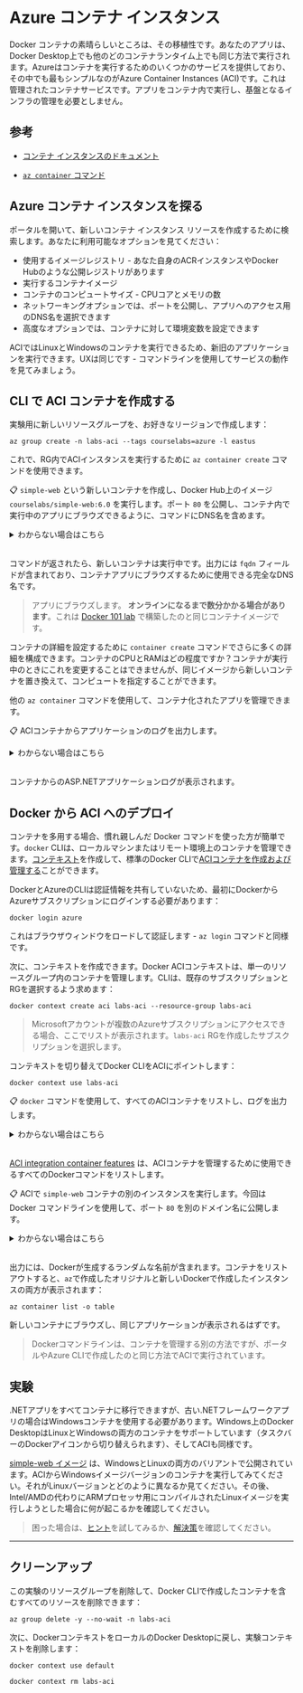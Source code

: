 # Azure コンテナ インスタンス

Docker コンテナの素晴らしいところは、その移植性です。あなたのアプリは、Docker Desktop上でも他のどのコンテナランタイム上でも同じ方法で実行されます。Azureはコンテナを実行するためのいくつかのサービスを提供しており、その中でも最もシンプルなのがAzure Container Instances (ACI)です。これは管理されたコンテナサービスです。アプリをコンテナ内で実行し、基盤となるインフラの管理を必要としません。

## 参考

- [コンテナ インスタンスのドキュメント](https://docs.microsoft.com/ja-jp/azure/container-instances/)

- [`az container` コマンド](https://docs.microsoft.com/ja-jp/cli/azure/container?view=azure-cli-latest)

## Azure コンテナ インスタンスを探る

ポータルを開いて、新しいコンテナ インスタンス リソースを作成するために検索します。あなたに利用可能なオプションを見てください：

- 使用するイメージレジストリ - あなた自身のACRインスタンスやDocker Hubのような公開レジストリがあります
- 実行するコンテナイメージ
- コンテナのコンピュートサイズ - CPUコアとメモリの数
- ネットワーキングオプションでは、ポートを公開し、アプリへのアクセス用のDNS名を選択できます
- 高度なオプションでは、コンテナに対して環境変数を設定できます

ACIではLinuxとWindowsのコンテナを実行できるため、新旧のアプリケーションを実行できます。UXは同じです - コマンドラインを使用してサービスの動作を見てみましょう。

## CLI で ACI コンテナを作成する

実験用に新しいリソースグループを、お好きなリージョンで作成します：



```
az group create -n labs-aci --tags courselabs=azure -l eastus
```


これで、RG内でACIインスタンスを実行するために `az container create` コマンドを使用できます。

📋 `simple-web` という新しいコンテナを作成し、Docker Hub上のイメージ `courselabs/simple-web:6.0` を実行します。ポート `80` を公開し、コンテナ内で実行中のアプリにブラウズできるように、コマンドにDNS名を含めます。

<details>
  <summary>わからない場合はこちら</summary>

ヘルプから始めます:



```
az container create --help
```


`image` と `ports` パラメータを使用し、`dns-name-label` には一意のプレフィックスを渡します。例えば：


```
az container create -g labs-aci --name simple-web --image courselabs/simple-web:6.0 --ports 80 --dns-name-label <dns-name>
```


</details><br/>

コマンドが返されたら、新しいコンテナは実行中です。出力には `fqdn` フィールドが含まれており、コンテナアプリにブラウズするために使用できる完全なDNS名です。

> アプリにブラウズします。 **オンラインになるまで数分かかる場合があります**。これは [Docker 101 lab](/labs/docker/README.md) で構築したのと同じコンテナイメージです。

コンテナの詳細を設定するために `container create` コマンドでさらに多くの詳細を構成できます。コンテナのCPUとRAMはどの程度ですか？コンテナが実行中のときにこれを変更することはできませんが、同じイメージから新しいコンテナを置き換えて、コンピュートを指定することができます。

他の `az container` コマンドを使用して、コンテナ化されたアプリを管理できます。

📋 ACIコンテナからアプリケーションのログを出力します。

<details>
  <summary>わからない場合はこちら</summary>


```
az container logs -g labs-aci -n simple-web
```


</details><br/>

コンテナからのASP.NETアプリケーションログが表示されます。

## Docker から ACI へのデプロイ

コンテナを多用する場合、慣れ親しんだ Docker コマンドを使った方が簡単です。`docker` CLIは、ローカルマシンまたはリモート環境上のコンテナを管理できます。[コンテキスト](https://docs.docker.com/engine/context/working-with-contexts/)を作成して、標準のDocker CLIで[ACIコンテナを作成および管理する](https://docs.docker.com/cloud/aci-integration/)ことができます。

DockerとAzureのCLIは認証情報を共有していないため、最初にDockerからAzureサブスクリプションにログインする必要があります：


```
docker login azure
```


これはブラウザウィンドウをロードして認証します - `az login` コマンドと同様です。

次に、コンテキストを作成できます。Docker ACIコンテキストは、単一のリソースグループ内のコンテナを管理します。CLIは、既存のサブスクリプションとRGを選択するよう求めます：


```
docker context create aci labs-aci --resource-group labs-aci
```


> Microsoftアカウントが複数のAzureサブスクリプションにアクセスできる場合、ここでリストが表示されます。`labs-aci` RGを作成したサブスクリプションを選択します。

コンテキストを切り替えてDocker CLIをACIにポイントします：



```
docker context use labs-aci
```


📋 `docker` コマンドを使用して、すべてのACIコンテナをリストし、ログを出力します。

<details>
  <summary>わからない場合はこちら</summary>

ACIコンテキストでは、すべての Docker コマンドが機能するわけではありませんが、最も一般的なものは機能します。実行中のすべてのコンテナをリストするために `ps` を実行します：


```
docker ps
```


ACIコンテナがリストされます。これにはドメイン名と公開ポートが含まれます。コンテナIDを使用してログを出力できます：


```
docker logs <container-id>
```


</details><br/>

[ACI integration container features](https://docs.docker.com/cloud/aci-container-features/) は、ACIコンテナを管理するために使用できるすべてのDockerコマンドをリストします。

📋 ACIで `simple-web` コンテナの別のインスタンスを実行します。今回は Docker コマンドラインを使用して、ポート `80` を別のドメイン名に公開します。

<details>
  <summary>わからない場合はこちら</summary>

これは、`ports` のような標準のDockerパラメータと、`domainname` のようなACIのカスタムパラメータの組み合わせです：


```
docker run -d -p 80:80 --domainname <new-aci-domain> courselabs/simple-web:6.0
```


</details><br/>

出力には、Dockerが生成するランダムな名前が含まれます。コンテナをリストアウトすると、`az`で作成したオリジナルと新しいDockerで作成したインスタンスの両方が表示されます：


```
az container list -o table
```


新しいコンテナにブラウズし、同じアプリケーションが表示されるはずです。

> Dockerコマンドラインは、コンテナを管理する別の方法ですが、ポータルやAzure CLIで作成したのと同じ方法でACIで実行されています。

## 実験

.NETアプリをすべてコンテナに移行できますが、古い.NETフレームワークアプリの場合はWindowsコンテナを使用する必要があります。Windows上のDocker DesktopはLinuxとWindowsの両方のコンテナをサポートしています（タスクバーのDockerアイコンから切り替えられます）、そしてACIも同様です。

[simple-web イメージ](https://hub.docker.com/r/courselabs/simple-web/tags) は、WindowsとLinuxの両方のバリアントで公開されています。ACIからWindowsイメージバージョンのコンテナを実行してみてください。それがLinuxバージョンとどのように異なるか見てください。その後、Intel/AMDの代わりにARMプロセッサ用にコンパイルされたLinuxイメージを実行しようとした場合に何が起こるかを確認してください。

> 困った場合は、[ヒント](hints_jp.md)を試してみるか、[解決策](solution_jp.md)を確認してください。

___

## クリーンアップ

この実験のリソースグループを削除して、Docker CLIで作成したコンテナを含むすべてのリソースを削除できます：


```
az group delete -y --no-wait -n labs-aci
```


次に、DockerコンテキストをローカルのDocker Desktopに戻し、実験コンテキストを削除します：


```
docker context use default

docker context rm labs-aci
```
